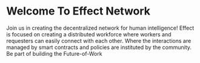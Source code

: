 # Welcome To Effect Network 

Join us in creating the decentralized network for human intelligence! Effect is focused on creating a distributed workforce where workers and requesters can easily connect with each other. Where the interactions are managed by smart contracts and policies are instituted by the community. Be part of building the Future-of-Work
